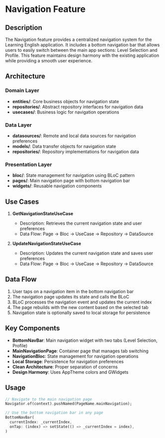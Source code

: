 # Navigation Feature

## Description
The Navigation feature provides a centralized navigation system for the Learning English application. It includes a bottom navigation bar that allows users to easily switch between the main app sections: Level Selection and Profile. This feature maintains design harmony with the existing application while providing a smooth user experience.

## Architecture

### Domain Layer
- **entities/**: Core business objects for navigation state
- **repositories/**: Abstract repository interfaces for navigation data
- **usecases/**: Business logic for navigation operations

### Data Layer
- **datasources/**: Remote and local data sources for navigation preferences
- **models/**: Data transfer objects for navigation state
- **repositories/**: Repository implementations for navigation data

### Presentation Layer
- **bloc/**: State management for navigation using BLoC pattern
- **pages/**: Main navigation page with bottom navigation bar
- **widgets/**: Reusable navigation components

## Use Cases

1. **GetNavigationStateUseCase**
   - Description: Retrieves the current navigation state and user preferences
   - Data Flow: Page -> Bloc -> UseCase -> Repository -> DataSource

2. **UpdateNavigationStateUseCase**
   - Description: Updates the current navigation state and saves user preferences
   - Data Flow: Page -> Bloc -> UseCase -> Repository -> DataSource

## Data Flow
1. User taps on a navigation item in the bottom navigation bar
2. The navigation page updates its state and calls the BLoC
3. BLoC processes the navigation event and updates the current index
4. The page rebuilds with the new content based on the selected tab
5. Navigation state is optionally saved to local storage for persistence

## Key Components
- **BottomNavBar**: Main navigation widget with two tabs (Level Selection, Profile)
- **MainNavigationPage**: Container page that manages tab switching
- **NavigationBloc**: State management for navigation operations
- **Local Storage**: Persistence for navigation preferences
- **Clean Architecture**: Proper separation of concerns
- **Design Harmony**: Uses AppTheme colors and GWidgets

## Usage
```dart
// Navigate to the main navigation page
Navigator.of(context).pushNamed(PageName.mainNavigation);

// Use the bottom navigation bar in any page
BottomNavBar(
  currentIndex: _currentIndex,
  onTap: (index) => setState(() => _currentIndex = index),
)
``` 